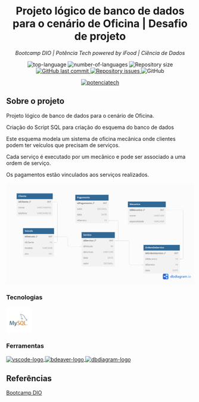 <h1 align="center">Projeto lógico de banco de dados para o cenário de Oficina | Desafio de projeto</h1>

<p align="center"><i>Bootcamp DIO | Potência Tech powered by iFood | Ciência de Dados</i></p>

<p align="center" display="inline-block">
  <img src="https://img.shields.io/github/languages/top/eltonmorenocl/dio-oficina-desafio-mysql" alt="top-language"/>
  <img src="https://img.shields.io/github/languages/count/eltonmorenocl/dio-oficina-desafio-mysql" alt="number-of-languages"/>
  <img alt="Repository size" src="https://img.shields.io/github/repo-size/eltonmorenocl/dio-oficina-desafio-mysql">
  <a href="https://github.com/eltonmorenocl/dio-oficina-desafio-mysql/commits/master">
    <img alt="GitHub last commit" src="https://img.shields.io/github/last-commit/eltonmorenocl/dio-oficina-desafio-mysql">
  </a>

  <a href="https://github.com/eltonmorenocl/dio-oficina-desafio-mysql">
    <img alt="Repository issues" src="https://img.shields.io/github/issues/eltonmorenocl/dio-oficina-desafio-mysql">
  </a>

  <img alt="GitHub" src="https://img.shields.io/github/license/eltonmorenocl/dio-oficina-desafio-mysql">
  </p>
</p>
<p align="center">
  <a href="https://web.dio.me/track/potencia-tech-powered-ifood-ciencias-de-dados-com-python">
    <img width="150" src="https://hermes.dio.me/tracks/f5dba255-da18-427a-a02a-ca11a339c1cd.png" alt="potenciatech"  text-align:   center>
  </a>  
</p>

##  Sobre o projeto

Projeto lógico de banco de dados para o cenário de Oficina.

Criação do Script SQL para criação do esquema do banco de dados

Este esquema modela um sistema de oficina mecânica onde clientes podem ter veículos que precisam de serviços. 

Cada serviço é executado por um mecânico e pode ser associado a uma ordem de serviço. 

Os pagamentos estão vinculados aos serviços realizados. 

<p align="left">
  <img width="850" src="https://github.com/eltonmorenocl/dio-oficina-desafio-mysql/blob/main/Diagrama-OficinaDio.png" alt="potenciatech">
</p>

### Tecnologias

<p display="inline-block">
  <a href="https://www.mysql.com/">
    <img width="68" src="https://raw.githubusercontent.com/github/explore/80688e429a7d4ef2fca1e82350fe8e3517d3494d/topics/mysql/mysql.png" alt="msql">
  </a>  
</p>
                                                                                                  
### Ferramentas

<p display="inline-block">
  <a href="https://code.visualstudio.com/">
    <img width="48" src="https://upload.wikimedia.org/wikipedia/commons/thumb/9/9a/Visual_Studio_Code_1.35_icon.svg/2048px-Visual_Studio_Code_1.35_icon.svg.png" alt="vscode-logo" align="center"/>
  </a>
  <a href="https://dbeaver.io/">
    <img width="122" src="https://repository-images.githubusercontent.com/44662669/f3f5c080-808b-11ea-9713-2bea65875d95" alt="bdeaver-logo" align="center"/>
  </a>
  <a href="https://dbdiagram.io/"> 
    <img width="122" src="https://community.dbdiagram.io/uploads/default/original/1X/4431f78b1742115d112e87b93af510e8ce32d222.png" alt="dbdiagram-logo"       align="center"/>
  </a>
</p>


## Referências
[Bootcamp DIO](https://web.dio.me/track/potencia-tech-powered-ifood-ciencias-de-dados-com-python)

